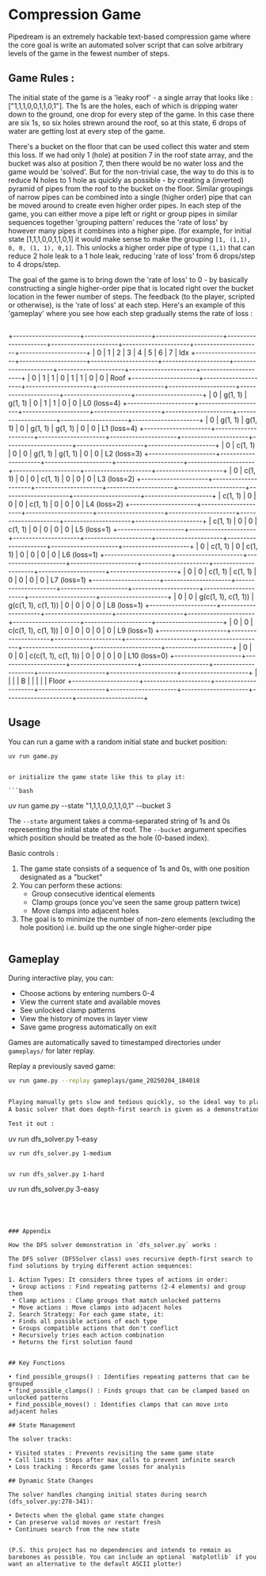 # Compression Game

Pipedream is an extremely hackable text-based compression game where the core goal is write an automated solver script that can solve arbitrary levels of the game in the fewest number of steps.


## Game Rules : 

The initial state of the game is a 'leaky roof' - a single array that looks like : ["1,1,1,0,0,1,1,0,1"]. The 1s are the holes, each of which is dripping water down to the ground, one drop for every step of the game. In this case there are six 1s, so six holes strewn around the roof, so at this state, 6 drops of water are getting lost at every step of the game. 

There's a bucket on the floor that can be used collect this water and stem this loss. If we had only 1 (hole) at position 7 in the roof state array, and the bucket was also at position 7, then there would be no water loss and the game would be 'solved'. But for the non-trivial case, the way to do this is to reduce N holes to 1 hole as quickly as possible - by creating a (inverted) pyramid of pipes from the roof to the bucket on the floor. Similar groupings of narrow pipes can be combined into a single (higher order) pipe that can be moved around to create even higher order pipes. In each step of the game, you can either move a pipe left or right or group pipes in similar sequences together  'grouping pattern' reduces the 'rate of loss' by however many pipes it combines into a higher pipe. (for example, for initial state [1,1,1,0,0,1,1,0,1] it would make sense to make the grouping `[1, (1,1), 0, 0, (1, 1), 0,1]`. This unlocks a higher order pipe of type `(1,1)` that can reduce 2 hole leak to a 1 hole leak, reducing 'rate of loss' from 6 drops/step to 4 drops/step.

The goal of the game is to bring down the 'rate of loss' to 0 - by basically constructing a single higher-order pipe that is located right over the bucket location in the fewer number of steps. The feedback (to the player, scripted or otherwise), is the 'rate of loss' at each step. Here's an example of this 'gameplay' where you see how each step gradually stems the rate of loss :

```
```

+---------------------+---------------------+---------------------+---------------------+---------------------+---------------------+---------------------+---------------------+
|          0          |          1          |          2          |          3          |          4          |          5          |          6          |          7          | Idx
+---------------------+---------------------+---------------------+---------------------+---------------------+---------------------+---------------------+---------------------+
|          0          |          1          |          1          |          0          |          1          |          1          |          0          |          0          | Roof
+---------------------+---------------------+---------------------+---------------------+---------------------+---------------------+---------------------+---------------------+
|          0          |       g(1, 1)       |       g(1, 1)       |          0          |          1          |          1          |          0          |          0          | L0 (loss=4)
+---------------------+---------------------+---------------------+---------------------+---------------------+---------------------+---------------------+---------------------+
|          0          |       g(1, 1)       |       g(1, 1)       |          0          |       g(1, 1)       |       g(1, 1)       |          0          |          0          | L1 (loss=4)
+---------------------+---------------------+---------------------+---------------------+---------------------+---------------------+---------------------+---------------------+
|          0          |       c(1, 1)       |          0          |          0          |       g(1, 1)       |       g(1, 1)       |          0          |          0          | L2 (loss=3)
+---------------------+---------------------+---------------------+---------------------+---------------------+---------------------+---------------------+---------------------+
|          0          |       c(1, 1)       |          0          |          0          |       c(1, 1)       |          0          |          0          |          0          | L3 (loss=2)
+---------------------+---------------------+---------------------+---------------------+---------------------+---------------------+---------------------+---------------------+
|       c(1, 1)       |          0          |          0          |          0          |       c(1, 1)       |          0          |          0          |          0          | L4 (loss=2)
+---------------------+---------------------+---------------------+---------------------+---------------------+---------------------+---------------------+---------------------+
|       c(1, 1)       |          0          |          0          |       c(1, 1)       |          0          |          0          |          0          |          0          | L5 (loss=1)
+---------------------+---------------------+---------------------+---------------------+---------------------+---------------------+---------------------+---------------------+
|          0          |       c(1, 1)       |          0          |       c(1, 1)       |          0          |          0          |          0          |          0          | L6 (loss=1)
+---------------------+---------------------+---------------------+---------------------+---------------------+---------------------+---------------------+---------------------+
|          0          |          0          |       c(1, 1)       |       c(1, 1)       |          0          |          0          |          0          |          0          | L7 (loss=1)
+---------------------+---------------------+---------------------+---------------------+---------------------+---------------------+---------------------+---------------------+
|          0          |          0          | g(c(1, 1), c(1, 1)) | g(c(1, 1), c(1, 1)) |          0          |          0          |          0          |          0          | L8 (loss=1)
+---------------------+---------------------+---------------------+---------------------+---------------------+---------------------+---------------------+---------------------+
|          0          |          0          | c(c(1, 1), c(1, 1)) |          0          |          0          |          0          |          0          |          0          | L9 (loss=1)
+---------------------+---------------------+---------------------+---------------------+---------------------+---------------------+---------------------+---------------------+
|          0          |          0          |          0          | c(c(1, 1), c(1, 1)) |          0          |          0          |          0          |          0          | L10 (loss=0)
+---------------------+---------------------+---------------------+---------------------+---------------------+---------------------+---------------------+---------------------+
|                     |                     |                     |          B          |                     |                     |                     |                     | Floor
+---------------------+---------------------+---------------------+---------------------+---------------------+---------------------+---------------------+---------------------+

## Usage 

You can run a game with a random initial state and bucket position:

```
uv run game.py 
```

```

or initialize the game state like this to play it:

```bash
```
uv run game.py --state "1,1,1,0,0,1,1,0,1" --bucket 3

The `--state` argument takes a comma-separated string of 1s and 0s representing the initial state of the roof.
The `--bucket` argument specifies which position should be treated as the hole (0-based index).


Basic controls : 

1. The game state consists of a sequence of 1s and 0s, with one position designated as a "bucket"
2. You can perform these actions:
   - Group consecutive identical elements
   - Clamp groups (once you've seen the same group pattern twice)
   - Move clamps into adjacent holes
3. The goal is to minimize the number of non-zero elements (excluding the hole position) i.e. build up the one single higher-order pipe 
```
```

## Gameplay

During interactive play, you can:
- Choose actions by entering numbers 0-4
- View the current state and available moves
- See unlocked clamp patterns
- View the history of moves in layer view
- Save game progress automatically on exit

Games are automatically saved to timestamped directories under `gameplays/` for later replay.

Replay a previously saved game:

```bash
uv run game.py --replay gameplays/game_20250204_184018


Playing manually gets slow and tedious quickly, so the ideal way to play is to write a solver for the game. 
A basic solver that does depth-first search is given as a demonstration in `dfs_solver.py`. It is highly suboptimal, but can be used to test out the base difficulty/complexity of different initial states of the game. Check Appendix (later in the document) for a rundown of how it works.

Test it out : 

```
uv run dfs_solver.py 1-easy

```
uv run dfs_solver.py 1-medium 


uv run dfs_solver.py 1-hard 

```
uv run dfs_solver.py 3-easy

```
```
```



### Appendix 

How the DFS solver demonstration in `dfs_solver.py` works : 

The DFS solver (DFSSolver class) uses recursive depth-first search to find solutions by trying different action sequences:

1. Action Types: It considers three types of actions in order:
 • Group actions : Find repeating patterns (2-4 elements) and group them
 • Clamp actions : Clamp groups that match unlocked patterns
 • Move actions : Move clamps into adjacent holes
2. Search Strategy: For each game state, it:
 • Finds all possible actions of each type
 • Groups compatible actions that don't conflict
 • Recursively tries each action combination
 • Returns the first solution found


## Key Functions

• find_possible_groups() : Identifies repeating patterns that can be grouped
• find_possible_clamps() : Finds groups that can be clamped based on unlocked patterns
• find_possible_moves() : Identifies clamps that can move into adjacent holes

## State Management

The solver tracks:

• Visited states : Prevents revisiting the same game state
• Call limits : Stops after max_calls to prevent infinite search
• Loss tracking : Records game losses for analysis

## Dynamic State Changes

The solver handles changing initial states during search (dfs_solver.py:278-341):

• Detects when the global game state changes
• Can preserve valid moves or restart fresh
• Continues search from the new state


(P.S. this project has no dependencies and intends to remain as barebones as possible. You can include an optional `matplotlib` if you want an alternative to the default ASCII plotter)
